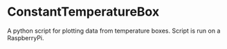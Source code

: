 # ConstantTemperatureBox
A python script for plotting data from temperature boxes. Script is run on a RaspberryPi.
